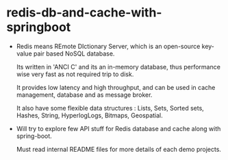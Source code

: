 # redis-db-and-cache-with-springboot

- Redis means REmote DIctionary Server, which is an open-source key-value pair based NoSQL database.

  Its written in 'ANCI C' and its an in-memory database, thus performance wise very fast as not required trip to disk.
  
  It provides low latency and high throughput, and can be used in cache management, database and as message broker.
  
  It also have some flexible data structures : Lists, Sets, Sorted sets, Hashes, String, HyperlogLogs, Bitmaps, Geospatial.

- Will try to explore few API stuff for Redis database and cache along with spring-boot. 

  Must read internal README files for more details of each demo projects.
